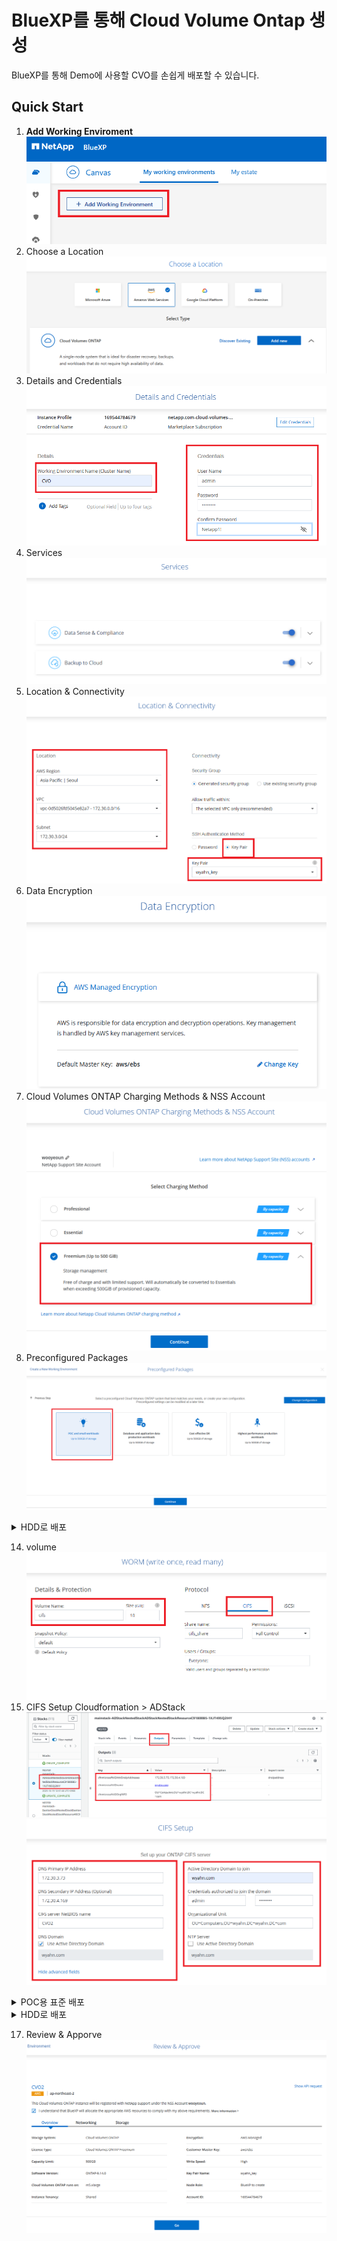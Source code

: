 # BlueXP를 통해 Cloud Volume Ontap 생성
BlueXP를 통해 Demo에 사용할 CVO를 손쉽게 배포할 수 있습니다.

## Quick Start
1. __Add Working Enviroment__
![Alt text](./Images/CreateCVOinBlueXP-0.png)
2. Choose a Location
![Alt text](./Images/CreateCVOinBlueXP-1.png)
3. Details and Credentials
![Alt text](./Images/CreateCVOinBlueXP-2.png)
4. Services
![Alt text](./Images/CreateCVOinBlueXP-3.png)
5. Location & Connectivity
![Alt text](./Images/CreateCVOinBlueXP-4.png)
6. Data Encryption
![Alt text](./Images/CreateCVOinBlueXP-5.png)
7. Cloud Volumes ONTAP Charging Methods & NSS Account
![Alt text](./Images/CreateCVOinBlueXP-6.png)
8. Preconfigured Packages
![Alt text](./Images/CreateCVOinBlueXP-7.png)

<details>
    <summary>HDD로 배포</summary>

<!-- summary 아래 한칸 공백 두고 내용 삽입 -->
## HDD 볼륨을 배포하여 유지비 절약
aws ```gp2```나 ```gp3``` type의 볼륨이 아닌 ```st1``` type을 사용하도록 설정합니다.
이 경우 Tiring 기능을 선택할 수 없습니다.
8. Preconfigured Packages
![Alt text](./Images/CreateCVOinBlueXP-7-1.png)
9. IAM Role
![Alt text](./Images/CreateCVOinBlueXP-8.png)
10. Licensing
![Alt text](./Images/CreateCVOinBlueXP-9.png)
11. Underlying Storage Resources
![Alt text](./Images/CreateCVOinBlueXP-10.png)
12. Underlying Storage Configuration
![Alt text](./Images/CreateCVOinBlueXP-11.png)
13. WORM (write once, read many)
![Alt text](./Images/CreateCVOinBlueXP-12.png)
</details>

14. volume
![Alt text](./Images/CreateCVOinBlueXP-13.png)
15. CIFS Setup
Cloudformation > ADStack
![Alt text](./Images/CreateCVOinBlueXP-14.png)
![Alt text](./Images/CreateCVOinBlueXP-15.png)

<details>
    <summary>POC용 표준 배포</summary>

16. Create Volume - Usage Profile Disk Type & Tiering Policy
![Alt text](./Images/CreateCVOinBlueXP-16.png)
</details>
<details>
    <summary>HDD로 배포</summary>

16. Create Volume - Usage Profile Disk Type & Tiering Policy
![Alt text](./Images/CreateCVOinBlueXP-18.png)
</details>


17. Review & Apporve
![Alt text](./Images/CreateCVOinBlueXP-17.png)